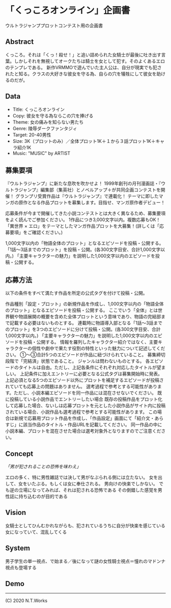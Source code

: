 # 「くっころオンライン」企画書

ウルトラジャンププロットコンテスト用の企画書

## Abstract

くっころ。それは「くっ！殺せ！」と追い詰められた女騎士が最後に吐き出す言葉。しかしそれを無視してオークたちは騎士を女として犯す。そのよくあるエロのテンプレである。
新作VRMMOで遊んでいた主人公は、自分が現実でも犯されたと知る。クラスの大好きな彼女を守る為、自らの穴を犠牲にして彼女を助けるのだが。

## Data

- Title: くっころオンライン
- Copy: 彼女を守る為ならこの穴を捧げる
- Theme: 女の痛みを知らない男たち
- Genre: 陵辱ダークファンタジィ
- Target: 20-40男性
- Size: 3K（プロットのみ）／全体プロット1K＋１から３話プロット1K＋キャラ紹介1K
- Music: "MUSIC" by ARTIST

## 募集要項

『ウルトラジャンプ』に新たな息吹を吹かせよ！
1999年創刊の月刊漫画誌・『ウルトラジャンプ』編集部（集英社）とノベルアップ＋が共同企画コンテストを開催！
グランプリ受賞作品は『ウルトラジャンプ』で連載化！
テーマに即したマンガの原作となる作品プロットを募集します。目指せ、マンガ原作者デビュー！

応募条件が今まで開催してきた小説コンテストとは大きく異なるため、募集要項をよく読んでご参加ください。
1作品につき3,000文字以内。複数応募もOK！
「異世界 × エロ」をテーマとしたマンガ作品プロットを大募集！(詳しくは「応募要項」をご確認ください。)

1,000文字以内の「物語全体のプロット」となるエピソードを投稿・公開する。
「1話～3話までのプロット」を投稿・公開。(各300文字目安、合計1,000文字以内。)
「主要キャラクターの魅力」を説明した1,000文字以内のエピソードを投稿・公開する。

## 応募方法

以下の条件をすべて満たす作品を所定の公式タグを付けて投稿・公開。

作品種別「設定・プロット」の新規作品を作成し、1,000文字以内の「物語全体のプロット」となるエピソードを投稿・公開する。
ここでいう「全体」とは世界観や物語展開の概要を含めた全体プロットという意味であり、物語の完結部まで記載する必要はないものとする。
連載時に物語導入部となる「1話～3話までのプロット」を3つのエピソードに分けて投稿・公開。(各300文字目安、合計1,000文字以内。)
「主要キャラクターの魅力」を説明した1,000文字以内のエピソードを投稿・公開する。
情報を羅列したキャラクター紹介ではなく、主要キャラクターの個性や劇中で果たす役割の特性といった魅力について記述してください。
①～③合計5つのエピソードが作品に紐づけられていること。
募集締切段階で「完結済」状態であること。
ジャンルは問わないものとする。
各エピソードのタイトルは自由。ただし、上記各条件にそれぞれ対応したタイトルが望ましい。
上記条件に加えエントリーに必要となる公式タグは募集開始時に発表。
上記必須となる5つのエピソード以外にプロットを補足するエピソードが投稿されていても応募上の問題はありません。
選考過程で参考とする可能性があります。ただし、小説本編エピソードを同一作品には混在させないでください。
既に投稿している小説作品でエントリーしたい場合
既存の投稿作品をプロット化して応募した場合、ないしは応募プロットを元とした小説作品がサイト内に投稿されている場合、小説作品も選考過程で参考とする可能性があります。
この場合は新規で応募用プロット作品を作成し、「作品設定」画面にて「紹介文・あらすじ」に該当作品のタイトル・作品URLを記載してください。
同一作品の中に小説本編、プロットを混在させた場合は選考対象外となりますのでご注意ください。

## Concept

_「男が犯されることの恐怖を味わえ」_

エロの多く、特に男性雑誌では決して男がなぶられる側には立たない。
女を出して、女をいたぶる。もしくは女に奉仕される。
男向けの快楽でしかない。
でも逆の立場になってみれば、それは犯される恐怖である
その倒錯した感覚を男性誌に持ち込むのが目的である

## Vision

女騎士としてひんむかれながらも、犯されているうちに自分が快楽を感じている女になっていて、混乱してくる

## System

男子学生の単一視点、で始まる／後になって謎の女性騎士視点＝憧れのマドンナ視点も登場する

## Demo


---
(C) 2020 N.T.Works
